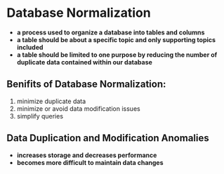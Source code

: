 # Database Normalization

- **a process used to organize a database into tables and columns**
- **a table should be about a specific topic and only supporting topics included**
- **a table should be limited to one purpose by reducing the number of duplicate data contained within our database**

## Benifits of Database Normalization:

1. minimize duplicate data
2. minimize or avoid data modification issues
3. simplify queries

## Data Duplication and Modification Anomalies

- **increases storage and decreases performance**
- **becomes more difficult to maintain data changes**
